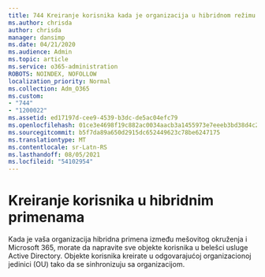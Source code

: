 ```yaml
---
title: 744 Kreiranje korisnika kada je organizacija u hibridnom režimu
ms.author: chrisda
author: chrisda
manager: dansimp
ms.date: 04/21/2020
ms.audience: Admin
ms.topic: article
ms.service: o365-administration
ROBOTS: NOINDEX, NOFOLLOW
localization_priority: Normal
ms.collection: Adm_O365
ms.custom:
- "744"
- "1200022"
ms.assetid: ed17197d-cee9-4539-b3dc-de5ac04efc79
ms.openlocfilehash: 01ce3e4698f19c882ac0034aacb3a1455973e7eeeb3bd38d4c28a0070d739405
ms.sourcegitcommit: b5f7da89a650d2915dc652449623c78be6247175
ms.translationtype: MT
ms.contentlocale: sr-Latn-RS
ms.lasthandoff: 08/05/2021
ms.locfileid: "54102954"
---
```

# <a name="create-users-in-hybrid-deployments"></a>Kreiranje korisnika u hibridnim primenama

Kada je vaša organizacija hibridna primena između mešovitog okruženja i Microsoft 365, morate da napravite sve objekte korisnika u belešci usluge Active Directory. Objekte korisnika kreirate u odgovarajućoj organizacionoj jedinici (OU) tako da se sinhronizuju sa organizacijom.

